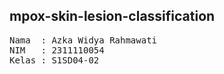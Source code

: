 ## mpox-skin-lesion-classification

<pre>
Nama  : Azka Widya Rahmawati
NIM   : 2311110054
Kelas : S1SD04-02 
</pre>
